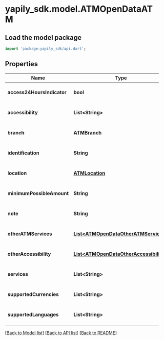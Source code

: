 # yapily_sdk.model.ATMOpenDataATM

## Load the model package
```dart
import 'package:yapily_sdk/api.dart';
```

## Properties
Name | Type | Description | Notes
------------ | ------------- | ------------- | -------------
**access24HoursIndicator** | **bool** |  | [optional] [default to null]
**accessibility** | **List&lt;String&gt;** |  | [optional] [default to []]
**branch** | [**ATMBranch**](ATMBranch.md) |  | [optional] [default to null]
**identification** | **String** |  | [optional] [default to null]
**location** | [**ATMLocation**](ATMLocation.md) |  | [optional] [default to null]
**minimumPossibleAmount** | **String** |  | [optional] [default to null]
**note** | **String** |  | [optional] [default to null]
**otherATMServices** | [**List&lt;ATMOpenDataOtherATMServices&gt;**](ATMOpenDataOtherATMServices.md) |  | [optional] [default to []]
**otherAccessibility** | [**List&lt;ATMOpenDataOtherAccessibility&gt;**](ATMOpenDataOtherAccessibility.md) |  | [optional] [default to []]
**services** | **List&lt;String&gt;** |  | [optional] [default to []]
**supportedCurrencies** | **List&lt;String&gt;** |  | [optional] [default to []]
**supportedLanguages** | **List&lt;String&gt;** |  | [optional] [default to []]

[[Back to Model list]](../README.md#documentation-for-models) [[Back to API list]](../README.md#documentation-for-api-endpoints) [[Back to README]](../README.md)



